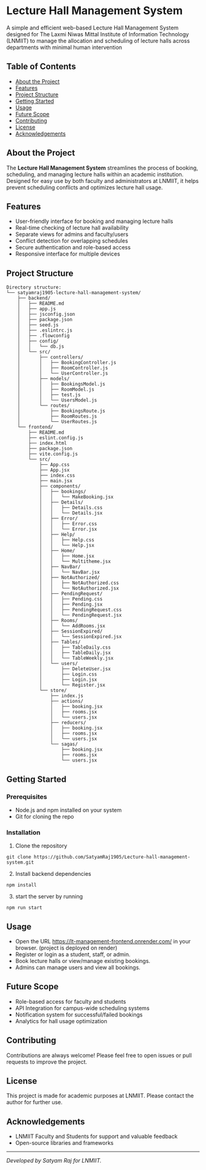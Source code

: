 # Lecture Hall Management System

A simple and efficient web-based Lecture Hall Management System designed for The Laxmi Niwas Mittal Institute of Information Technology (LNMIIT) to manage the allocation and scheduling of lecture halls across departments with minimal human intervention

## Table of Contents

- [About the Project](#about-the-project)
- [Features](#features)
- [Project Structure](#project-structure)
- [Getting Started](#getting-started)
- [Usage](#usage)
- [Future Scope](#future-scope)
- [Contributing](#contributing)
- [License](#license)
- [Acknowledgements](#acknowledgements)

## About the Project

The **Lecture Hall Management System** streamlines the process of booking, scheduling, and managing lecture halls within an academic institution. Designed for easy use by both faculty and administrators at LNMIIT, it helps prevent scheduling conflicts and optimizes lecture hall usage.

## Features

- User-friendly interface for booking and managing lecture halls
- Real-time checking of lecture hall availability
- Separate views for admins and faculty/users
- Conflict detection for overlapping schedules
- Secure authentication and role-based access
- Responsive interface for multiple devices

## Project Structure

```
Directory structure:
└── satyamraj1905-lecture-hall-management-system/
    ├── backend/
    │   ├── README.md
    │   ├── app.js
    │   ├── jsconfig.json
    │   ├── package.json
    │   ├── seed.js
    │   ├── .eslintrc.js
    │   ├── .flowconfig
    │   ├── config/
    │   │   └── db.js
    │   └── src/
    │       ├── controllers/
    │       │   ├── BookingController.js
    │       │   ├── RoomController.js
    │       │   └── UserController.js
    │       ├── models/
    │       │   ├── BookingsModel.js
    │       │   ├── RoomModel.js
    │       │   ├── test.js
    │       │   └── UsersModel.js
    │       └── routes/
    │           ├── BookingsRoute.js
    │           ├── RoomRoutes.js
    │           └── UserRoutes.js
    └── frontend/
        ├── README.md
        ├── eslint.config.js
        ├── index.html
        ├── package.json
        ├── vite.config.js
        └── src/
            ├── App.css
            ├── App.jsx
            ├── index.css
            ├── main.jsx
            ├── components/
            │   ├── bookings/
            │   │   └── MakeBooking.jsx
            │   ├── Details/
            │   │   ├── Details.css
            │   │   └── Details.jsx
            │   ├── Error/
            │   │   ├── Error.css
            │   │   └── Error.jsx
            │   ├── Help/
            │   │   ├── Help.css
            │   │   └── Help.jsx
            │   ├── Home/
            │   │   ├── Home.jsx
            │   │   └── Multitheme.jsx
            │   ├── NavBar/
            │   │   └── NavBar.jsx
            │   ├── NotAuthorized/
            │   │   ├── NotAuthorized.css
            │   │   └── NotAuthorized.jsx
            │   ├── PendingRequest/
            │   │   ├── Pending.css
            │   │   ├── Pending.jsx
            │   │   ├── PendingRequest.css
            │   │   └── PendingRequest.jsx
            │   ├── Rooms/
            │   │   └── AddRooms.jsx
            │   ├── SessionExpired/
            │   │   └── SessionExpired.jsx
            │   ├── Tables/
            │   │   ├── TableDaily.css
            │   │   ├── TableDaily.jsx
            │   │   └── TableWeekly.jsx
            │   └── users/
            │       ├── DeleteUser.jsx
            │       ├── Login.css
            │       ├── Login.jsx
            │       └── Register.jsx
            └── store/
                ├── index.js
                ├── actions/
                │   ├── booking.jsx
                │   ├── rooms.jsx
                │   └── users.jsx
                ├── reducers/
                │   ├── booking.jsx
                │   ├── rooms.jsx
                │   └── users.jsx
                └── sagas/
                    ├── booking.jsx
                    ├── rooms.jsx
                    └── users.jsx
```

## Getting Started

### Prerequisites

- Node.js and npm installed on your system
- Git for cloning the repo

### Installation

1. Clone the repository

```
git clone https://github.com/SatyamRaj1905/Lecture-hall-management-system.git
```

2. Install backend dependencies  
```
npm install
```
3. start the server by running
```
npm run start
```

## Usage

- Open the URL https://lt-management-frontend.onrender.com/ in your browser. (project is deployed on render)
- Register or login as a student, staff, or admin.
- Book lecture halls or view/manage existing bookings.
- Admins can manage users and view all bookings.

## Future Scope

- Role-based access for faculty and students
- API Integration for campus-wide scheduling systems
- Notification system for successful/failed bookings
- Analytics for hall usage optimization

## Contributing

Contributions are always welcome! Please feel free to open issues or pull requests to improve the project.

## License

This project is made for academic purposes at LNMIIT. Please contact the author for further use.

## Acknowledgements

- LNMIIT Faculty and Students for support and valuable feedback
- Open-source libraries and frameworks

---

*Developed by Satyam Raj for LNMIIT.*


